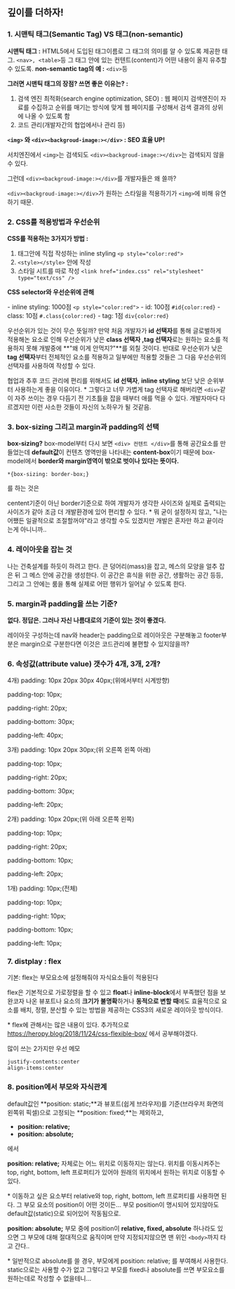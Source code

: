## 깊이를 더하자!

### 1. 시맨틱 태그(Semantic Tag) VS  태그(non-semantic)
**시맨틱 태그 :** HTML5에서 도입된 태그이름로 그 태그의 의미를 알 수 있도록 제공한 태그. 
```<nav>, <table>```등 그 태그 안에 있는 컨텐트(content)가 어떤 내용이 올지 유추할 수 있도록.
**non-semantic tag의 예 :** ```<div>```등



**그러면 시맨틱 태그의 장점? 쓰면 좋은 이유는? :** 

1. 검색 엔진 최적화(search engine optimization, SEO) : 웹 페이지 검색엔진이 자료를 수집하고 순위를 매기는 방식에 맞게 웹 페이지를 구성해서 검색 결과의 상위에 나올 수 있도록 함
2. 코드 관리(개발자간의 협업에서나 관리 등) 



**```<img>``` 와 ```<div><backgroud-image:></div>```  :  SEO 효율 UP!**

서치엔진에서 ```<img>```는 검색되도  ```<div><backgroud-image:></div>```는 검색되지 않을 수 있다.

그런데 ```<div><backgroud-image:></div>```를 개발자들은 왜 쓸까?

```<div><backgroud-image:></div>```가 원하는 스타일을 적용하기가 ```<img>```에 비해 유연하기 때문.



### 2. CSS를 적용방법과 우선순위

**CSS를 적용하는 3가지가 방법 :** 

1.  태그안에 직접 작성하는 inline styling   ```<p style="color:red">```
2.  ```<style></style>``` 안에 작성
3.  스타일 시트를 따로 작성 ```<link href="index.css" rel="stylesheet" type="text/css" />```



 **CSS selector와 우선순위에 관해**

  \- inline styling: 1000점   ```<p style="color:red">```
  \- id: 100점 ```#id{color:red}```
  \- class: 10점 ```#.class{color:red}```
  \- tag: 1점 ```div{color:red}```

우선순위가 있는 것이 무슨 뜻일까? 만약 처음 개발자가 **id 선택자**를 통해 글로벌하게 적용해논 요소로 인해 우선순위가 낮은 **class 선택자 ,tag 선택자**로는 원하는 요소를 적용하지 못해 개발중에 **"왜 이게 안먹지?"**를 외칠 것이다. 반대로 우선순위가 낮은 **tag 선택자**부터 전체적인 요소를 적용하고 일부에만 적용할 것들은 그 다음 우선순위의 선택자를 사용하여 작성할 수 있다.

협업과 추후 코드 관리에 편리를 위해서도 **id 선택자**, **inline styling** 보단 낮은 순위부터 사용하는게 좋을 이유이다. \* 그렇다고 너무 가볍게 tag 선택자로 해버리면 ```<div>```같이 자주 쓰이는 경우 다듬기 전 기초틀을 잡을 때부터 애를 먹을 수 있다.  개발자마다 다르겠지만 이런 사소한 것들이 자신의 노하우가 될 것같음. 



### 3. box-sizing 그리고 margin과 padding의 선택

**box-sizing?** box-model부터 다시 보면 ```<div> 컨텐트 </div>```를 통해 공간요소를 만들었는데 **default값**이 컨텐츠 영역만을 나타내는  **content-box**이기 때문에 box-model에서 **border와 margin영역이 밖으로 벗이나 있다는 뜻이다.** 

```
*{box-sizing: border-box;}
```

를 하는 것은 

centent기준이 아닌 border기준으로 하여  개발자가 생각한 사이즈와 실제로 출력되는 사이즈가 같아 조금 더 개발환경에 있어 편리할 수 있다.  \* 뭐 굳이 설정하지 않고, "나는 어쨌든 일괄적으로 조절할꺼야"라고 생각할 수도 있겠지만 개발은 혼자만 하고 끝이라는게 아니니까..



### 4. 레이아웃을 잡는 것

나는 건축설계를 하듯이 하려고 한다. 큰 덩어리(mass)을 잡고, 메스의 모양을 얼추 잡은 뒤 그 메스 안에 공간을 생성한다. 이 공간은 휴식을 위한 공간, 생활하는 공간 등등, 그리고 그 안에는 룸을 통해 실제로 어떤 행위가 일어날 수 있도록 한다.



### 5. margin과 padding을 쓰는 기준?
**없다. 정답은. 그러나 자신 나름대로의 기준이 있는 것이 좋겠다.**

레이아웃 구성하는데 nav와 header는 padding으로 레이아웃은 구분해놓고 footer부분은 margin으로 구분한다면 이것은 코드관리에 불편할 수 있지않을까?



### 6. 속성값(attribute value) 갯수가 4개, 3개, 2개?

4개) padding: 10px 20px 30px 40px;(위에서부터 시계방향)

padding-top: 10px;

padding-right: 20px;

padding-bottom: 30px;

padding-left: 40px;



3개) padding: 10px 20px 30px;(위 오른쪽 왼쪽 아래)

padding-top: 10px;

padding-right: 20px;

padding-bottom: 30px;

padding-left: 20px;



2개) padding: 10px 20px;(위 아래 오른쪽 왼쪽)

padding-top: 10px;

padding-right: 20px;

padding-bottom: 10px;

padding-left: 20px;

 

1개) padding: 10px;(전체)

padding-top: 10px;

padding-right: 10px;

padding-bottom: 10px;

padding-left: 10px;



### 7. distplay : flex

기본: flex는 부모요소에 설정해줘야 자식요소들이 적용된다

flex은 기본적으로 가로정렬을 할 수 있고 **float**나  **inline-block**에서 부족했던 점을 보완코자 나온 뷰포트나 요소의 **크기가 불명확**하거나 **동적으로 변할 때**에도 효율적으로 요소를 배치, 정렬, 분산할 수 있는 방법을 제공하는 CSS3의 새로운 레이아웃 방식이다. 

\* flex에 관해서는 많은 내용이 있다. 추가적으로  https://heropy.blog/2018/11/24/css-flexible-box/ 에서 공부해야겠다.

많이 쓰는 2가지만 우선 메모
```
justify-contents:center
align-items:center
```



### 8. position에서 부모와 자식관계

default값인 **position: static;**과 
뷰포트(쉽게 브라우저)를 기준(브라우저 화면의 왼쪽위 픽셀)으로 고정되는   **position: fixed;**는 제외하고,

- **position: relative;**
- **position: absolute;**

에서

**position: relative;** 자체로는 어느 위치로 이동하지는 않는다.  위치를 이동시켜주는 top, right, bottom, left 프로퍼티가 있어야 원래의 위치에서 원하는 위치로 이동할 수 있다.

\* 이동하고 싶은 요소부터 relative와  top, right, bottom, left 프로퍼티를 사용하면 된다. 그 부모 요소의 position이 어떤 것이든... 부모 position이 명시되어 있지않아도 default값(static)으로 되어있어 작동됨으로. 



**position: absolute;** 부모 중에 position이 **relative, fixed, absolute** 하나라도 있으면 그 부모에 대해 절대적으로 움직이며 만약 지정되지않으면 맨 위인 ```<body>```까지 타고 간다..

\* 일반적으로 absolute를 쓸 경우, 부모에게 position: relative; 를 부여해서 사용한다. static으로는 사용할 수가 없고 그렇다고 부모를 fixed나 absolute를 쓰면 부모요소를 원하는데로 작성할 수 없을테니...
